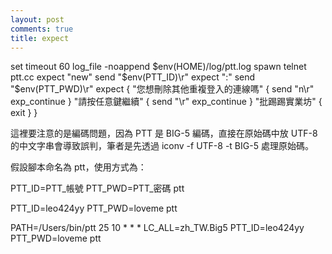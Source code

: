 ```yaml
---
layout: post
comments: true
title: expect
---
```


set timeout 60
log_file -noappend $env(HOME)/log/ptt.log
spawn telnet ptt.cc
expect "new"
send "$env(PTT_ID)\r"
expect ":"
send "$env(PTT_PWD)\r"
expect {
  "您想刪除其他重複登入的連線嗎" {
    send "n\r"
    exp_continue
  }
  "請按任意鍵繼續" {
    send "\r"
    exp_continue
  }
  "批踢踢實業坊" {
    exit
  }
}

這裡要注意的是編碼問題，因為 PTT 是 BIG-5 編碼，直接在原始碼中放 UTF-8 的中文字串會導致誤判，筆者是先透過 iconv -f UTF-8 -t BIG-5 處理原始碼。

假設腳本命名為 ptt，使用方式為：

PTT_ID=PTT_帳號 PTT_PWD=PTT_密碼 ptt

PTT_ID=leo424yy PTT_PWD=loveme ptt

PATH=/Users/bin/ptt
25 10 * * * LC_ALL=zh_TW.Big5 PTT_ID=leo424yy PTT_PWD=loveme ptt

